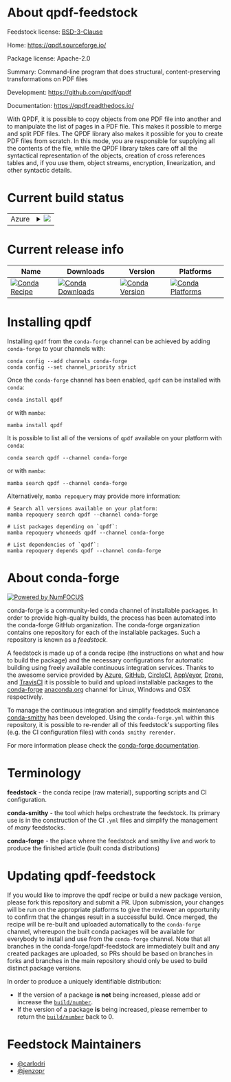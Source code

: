 About qpdf-feedstock
====================

Feedstock license: [BSD-3-Clause](https://github.com/conda-forge/qpdf-feedstock/blob/main/LICENSE.txt)

Home: https://qpdf.sourceforge.io/

Package license: Apache-2.0

Summary: Command-line program that does structural, content-preserving transformations on PDF files

Development: https://github.com/qpdf/qpdf

Documentation: https://qpdf.readthedocs.io/

With QPDF, it is possible to copy objects from one PDF file into another and to manipulate the list of pages in a PDF file.  This makes it possible to merge and split PDF files. The QPDF library also makes it possible for you to create PDF files from scratch.  In this mode, you are responsible for supplying all the contents of the file, while the QPDF library takes care off all the syntactical representation of the objects, creation of cross references tables and, if you use them, object streams, encryption, linearization, and other syntactic details.

Current build status
====================


<table>
    
  <tr>
    <td>Azure</td>
    <td>
      <details>
        <summary>
          <a href="https://dev.azure.com/conda-forge/feedstock-builds/_build/latest?definitionId=945&branchName=main">
            <img src="https://dev.azure.com/conda-forge/feedstock-builds/_apis/build/status/qpdf-feedstock?branchName=main">
          </a>
        </summary>
        <table>
          <thead><tr><th>Variant</th><th>Status</th></tr></thead>
          <tbody><tr>
              <td>linux_64</td>
              <td>
                <a href="https://dev.azure.com/conda-forge/feedstock-builds/_build/latest?definitionId=945&branchName=main">
                  <img src="https://dev.azure.com/conda-forge/feedstock-builds/_apis/build/status/qpdf-feedstock?branchName=main&jobName=linux&configuration=linux%20linux_64_" alt="variant">
                </a>
              </td>
            </tr><tr>
              <td>linux_aarch64</td>
              <td>
                <a href="https://dev.azure.com/conda-forge/feedstock-builds/_build/latest?definitionId=945&branchName=main">
                  <img src="https://dev.azure.com/conda-forge/feedstock-builds/_apis/build/status/qpdf-feedstock?branchName=main&jobName=linux&configuration=linux%20linux_aarch64_" alt="variant">
                </a>
              </td>
            </tr><tr>
              <td>linux_ppc64le</td>
              <td>
                <a href="https://dev.azure.com/conda-forge/feedstock-builds/_build/latest?definitionId=945&branchName=main">
                  <img src="https://dev.azure.com/conda-forge/feedstock-builds/_apis/build/status/qpdf-feedstock?branchName=main&jobName=linux&configuration=linux%20linux_ppc64le_" alt="variant">
                </a>
              </td>
            </tr><tr>
              <td>osx_64</td>
              <td>
                <a href="https://dev.azure.com/conda-forge/feedstock-builds/_build/latest?definitionId=945&branchName=main">
                  <img src="https://dev.azure.com/conda-forge/feedstock-builds/_apis/build/status/qpdf-feedstock?branchName=main&jobName=osx&configuration=osx%20osx_64_" alt="variant">
                </a>
              </td>
            </tr><tr>
              <td>osx_arm64</td>
              <td>
                <a href="https://dev.azure.com/conda-forge/feedstock-builds/_build/latest?definitionId=945&branchName=main">
                  <img src="https://dev.azure.com/conda-forge/feedstock-builds/_apis/build/status/qpdf-feedstock?branchName=main&jobName=osx&configuration=osx%20osx_arm64_" alt="variant">
                </a>
              </td>
            </tr>
          </tbody>
        </table>
      </details>
    </td>
  </tr>
</table>

Current release info
====================

| Name | Downloads | Version | Platforms |
| --- | --- | --- | --- |
| [![Conda Recipe](https://img.shields.io/badge/recipe-qpdf-green.svg)](https://anaconda.org/conda-forge/qpdf) | [![Conda Downloads](https://img.shields.io/conda/dn/conda-forge/qpdf.svg)](https://anaconda.org/conda-forge/qpdf) | [![Conda Version](https://img.shields.io/conda/vn/conda-forge/qpdf.svg)](https://anaconda.org/conda-forge/qpdf) | [![Conda Platforms](https://img.shields.io/conda/pn/conda-forge/qpdf.svg)](https://anaconda.org/conda-forge/qpdf) |

Installing qpdf
===============

Installing `qpdf` from the `conda-forge` channel can be achieved by adding `conda-forge` to your channels with:

```
conda config --add channels conda-forge
conda config --set channel_priority strict
```

Once the `conda-forge` channel has been enabled, `qpdf` can be installed with `conda`:

```
conda install qpdf
```

or with `mamba`:

```
mamba install qpdf
```

It is possible to list all of the versions of `qpdf` available on your platform with `conda`:

```
conda search qpdf --channel conda-forge
```

or with `mamba`:

```
mamba search qpdf --channel conda-forge
```

Alternatively, `mamba repoquery` may provide more information:

```
# Search all versions available on your platform:
mamba repoquery search qpdf --channel conda-forge

# List packages depending on `qpdf`:
mamba repoquery whoneeds qpdf --channel conda-forge

# List dependencies of `qpdf`:
mamba repoquery depends qpdf --channel conda-forge
```


About conda-forge
=================

[![Powered by
NumFOCUS](https://img.shields.io/badge/powered%20by-NumFOCUS-orange.svg?style=flat&colorA=E1523D&colorB=007D8A)](https://numfocus.org)

conda-forge is a community-led conda channel of installable packages.
In order to provide high-quality builds, the process has been automated into the
conda-forge GitHub organization. The conda-forge organization contains one repository
for each of the installable packages. Such a repository is known as a *feedstock*.

A feedstock is made up of a conda recipe (the instructions on what and how to build
the package) and the necessary configurations for automatic building using freely
available continuous integration services. Thanks to the awesome service provided by
[Azure](https://azure.microsoft.com/en-us/services/devops/), [GitHub](https://github.com/),
[CircleCI](https://circleci.com/), [AppVeyor](https://www.appveyor.com/),
[Drone](https://cloud.drone.io/welcome), and [TravisCI](https://travis-ci.com/)
it is possible to build and upload installable packages to the
[conda-forge](https://anaconda.org/conda-forge) [anaconda.org](https://anaconda.org/)
channel for Linux, Windows and OSX respectively.

To manage the continuous integration and simplify feedstock maintenance
[conda-smithy](https://github.com/conda-forge/conda-smithy) has been developed.
Using the ``conda-forge.yml`` within this repository, it is possible to re-render all of
this feedstock's supporting files (e.g. the CI configuration files) with ``conda smithy rerender``.

For more information please check the [conda-forge documentation](https://conda-forge.org/docs/).

Terminology
===========

**feedstock** - the conda recipe (raw material), supporting scripts and CI configuration.

**conda-smithy** - the tool which helps orchestrate the feedstock.
                   Its primary use is in the construction of the CI ``.yml`` files
                   and simplify the management of *many* feedstocks.

**conda-forge** - the place where the feedstock and smithy live and work to
                  produce the finished article (built conda distributions)


Updating qpdf-feedstock
=======================

If you would like to improve the qpdf recipe or build a new
package version, please fork this repository and submit a PR. Upon submission,
your changes will be run on the appropriate platforms to give the reviewer an
opportunity to confirm that the changes result in a successful build. Once
merged, the recipe will be re-built and uploaded automatically to the
`conda-forge` channel, whereupon the built conda packages will be available for
everybody to install and use from the `conda-forge` channel.
Note that all branches in the conda-forge/qpdf-feedstock are
immediately built and any created packages are uploaded, so PRs should be based
on branches in forks and branches in the main repository should only be used to
build distinct package versions.

In order to produce a uniquely identifiable distribution:
 * If the version of a package **is not** being increased, please add or increase
   the [``build/number``](https://docs.conda.io/projects/conda-build/en/latest/resources/define-metadata.html#build-number-and-string).
 * If the version of a package **is** being increased, please remember to return
   the [``build/number``](https://docs.conda.io/projects/conda-build/en/latest/resources/define-metadata.html#build-number-and-string)
   back to 0.

Feedstock Maintainers
=====================

* [@carlodri](https://github.com/carlodri/)
* [@jenzopr](https://github.com/jenzopr/)

